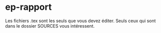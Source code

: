 # ep-rapport

Les fichiers .tex sont les seuls que vous devez éditer. Seuls ceux qui sont dans le dossier SOURCES vous intéressent.
